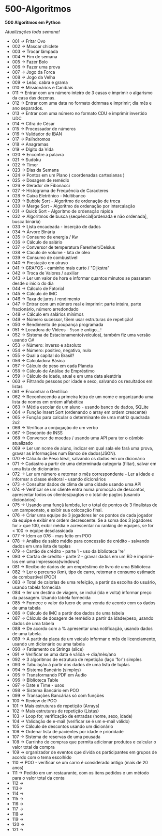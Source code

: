 # 500-Algoritmos
**500 Algoritmos em Python**

*Atualizações toda semana!*

- 001 -> Fritar Ovo
- 002 -> Mascar chiclete
- 003 -> Trocar lâmpada
- 004 -> Fim de semana
- 005 -> Fazer Bolo
- 006 -> Fazer uma prova
- 007 -> Jogo da Forca
- 008 -> Jogo da Velha
- 009 -> Leão, cabra e grama
- 010 -> Missionários e Canibais
- 011 -> Entrar com um número inteiro de 3 casas e imprimir o algarismo da casa das dezenas.
- 012 -> Entrar com uma data no formato ddmmaa e imprimir; dia mês e ano separados.
- 013 -> Entrar com uma número no formato CDU e imprimir invertido UDC
- 014 -> Cifra de César
- 015 -> Processador de números
- 016 -> Validador de IBAN
- 017 -> Palíndromos
- 018 -> Anagramas
- 019 -> Dígito da Vida
- 020 -> Encontre a palavra
- 021 -> Sudoku
- 022 -> Timer
- 023 -> Dias da Semana
- 024 -> Pontos em um Plano ( coordenadas cartesianas )
- 025 -> Dosagem de remédio
- 026 -> Gerador de Fibonacci
- 027 -> Histograma de Frequência de Caracteres
- 028 -> Caixa Eletrônico - Multibanco
- 029 -> Bubble Sort - Algoritmo de ordenação de troca
- 030 -> Merge Sort - Algoritmo de ordenação por intercalação 
- 031 -> Quick Sort - Algoritmo de ordenação rápida
- 032 -> Algoritmos de busca (sequêncial[ordenada e não ordenada], busca binária)
- 033 -> Lista encadeada - inserção de dados
- 034 -> Árvore Binária
- 035 -> Consumo de energia / Kw
- 036 -> Cálculo de salário
- 037 -> Conversor de temperatura Farenheit/Celsius
- 038 -> Cáculo de volume - lata de óleo
- 039 -> Consumo de combustível 
- 040 -> Prestação em atraso
- 041 -> GRAFOS - caminho mais curto / "Dijkstra"
- 042 -> Troca de Valores / auxiliar
- 043 -> Ler um valor de hora e informar quantos minutos se passaram desde o início do dia
- 044 -> Cálculo de Fatorial
- 045 -> Cálculo de IMC
- 046 -> Taxa de juros / rendimento
- 047 -> Entrar com um número real e imprimir: parte inteira, parte fracionário, número arredondado
- 048 -> Cálculo em salários mínimos
- 049 -> Número sucessor, !Sem usar estruturas de repetição!
- 050 -> Rendimento de poupança programada
- 051 -> Locadora de Vídeos - !Isso é antigo...!
- 052 -> Sistema de Estacionamento(veículos), também fiz uma versão usando C#
- 053 -> Número: inverso e absoluto
- 054 -> Número: positivo, negativo, nulo
- 055 -> Qual a capital do Brasil?
- 056 -> Calculadora Básica
- 057 -> Cálculo de peso em cada Planeta
- 058 -> Cálculo de Análise de Empréstimo
- 059 -> Cálculo de idade, atual e em uma data aleatória
- 060 -> Filtrando pessoas por idade e sexo, salvando os resultados em listas
- 061 -> Encontrar o Gentílico
- 062 -> Reconhecendo a primeira letra de um nome e organizando uma lista de nomes em ordem alfabética
- 063 -> Média escolar de um aluno - usando banco de dados, SQLite
- 064 -> Função Insert Sort (ordenando o array em ordem crescente)
- 065 -> Função para calcular o determinante de uma matriz quadrada 2x2
- 066 -> Verificar a conjugação de um verbo
- 067 -> Desconto de INSS
- 068 -> Conversor de moedas / usando uma API para ter o câmbio atualizado
- 069 -> Ler um nome de aluno, indicar em qual sala ele fará uma prova, gravar as informações num Banco de dados(JSON).
- 070 -> Cálculo de Peso Ideal, salvando os dados em um dicionário
- 071 -> Cadastro a partir de uma determinada categoria (filtar), salvar em uma lista de dicionários
- 072 -> Ler um número e retornar o mês correspondente - Ler a idade e informar a classe eleitoral - usando dicionários
- 073 -> Consultar dados de clima de uma cidade usando uma API 
- 074 -> Verificar se um cliente entra numa promoção de descontos, apresentar todos os clientes/pagtos e o total de pagtos (usando dicionários)
- 075 -> Usando uma funçã lambda, ler o total de pontos de 3 finalistas de um campeonato, e exibir sua colocação final.
- 076 -> Criar uma equipe de 3 jogadores ler os pontos de cada jogador da equipe e exibir em ordem decrescente.
         Se a soma dos 3 jogadores for > que 100, exibir média e acrescentar no ranking de equipes, se for < 100 -> equipe desclassicada
- 077 -> Idem ao 076 - mas feito em POO
- 078 -> Análise de saldo médio para concessão de crédito - salvando dados em uma lista de tuplas
- 079 -> Cartão de crédito - parte 1 - uso da biblioteca 're'
- 080 -> Cartão de crédito - parte 2 - gravar dados em um BD e imprimi-los em uma impressora(windows)
- 081 -> Recibo de dados de um empréstimo de livro de uma Biblioteca
- 082 -> Ler o percurso (km), tipo de carro, retornar o consumo estimado de combustível (POO)
- 083 -> Total de calorias de uma refeição, a partir da escolha do usuário, usando tabela fornecida
- 084 -> ler um destino de viagem, se inclui (ida e volta) informar preço da passagem. Usando tabela fornecida
- 085 -> Fornece o valor do lucro de uma venda de acordo com os dados de uma tabela
- 086 -> Cálculo de IMC a partir dos dados de uma tabela 
- 087 -> Cálculo de dosagem de remédio a partir da idade/peso, usando dados de uma tabela
- 088 -> De acordo com a % apresentar uma notificação, usando dados de uma tabela.
- 089 -> A partir da placa de um veículo informar o mês de licenciamento, usando um dicionário ou uma tabela
- 090 -> Fatiamento de Strings (slice)
- 091 -> Verificar se uma data é válida -> dia/mês/ano 
- 092 -> 3 algoritmos de estrutura de repetição (laço 'for') simples
- 093 -> Tabulação à partir dos dados de uma lista de tuplas
- 094 -> Sistema Bancário (simples)
- 095 -> Transformando PDF em Áudio
- 096 -> Biblioteca Table
- 097 -> Date e Time - usos
- 098 -> Sistema Bancário em POO
- 099 -> Transações Bancárias só com funções
- 100 -> Review de POO
- 101 -> Mais estruturas de repetição (Arrays)
- 102 -> Mais estruturas de repetição (Listas)
- 103 -> Loop for, verificação de entradas (nome, sexo, idade)
- 104 -> Validação de e-mail (verificar se é um e-mail válido)
- 105 -> Cálculo de descontos usando um dicionário
- 106 -> Ordenar lista de pacientes por idade e prioridade
- 107 -> Sistema de reservas de uma pousada
- 108 -> Carrinho de compras que permita adicionar produtos e calcular o valor total da compra
- 109 -> organizador de eventos que divida os participantes em grupos de acordo com o tema escolhido
- 110 -> POO - verificar se um carro é considerado antigo (mais de 20 anos)
- 111 -> Pedido em um restaurante, com os itens pedidos e um método para o valor total da conta
- 112 ->
- 113->
- 114 ->
- 115 ->
- 116 ->
- 117 ->
- 118 ->
- 119 ->
- 120 ->
- 121 ->

